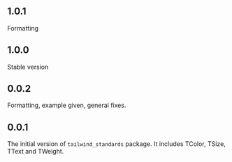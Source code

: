 ## 1.0.1
Formatting
## 1.0.0
Stable version
## 0.0.2
Formatting, example given, general fixes.
## 0.0.1
The initial version of ```tailwind_standards``` package. It includes TColor, TSize, TText and TWeight.

